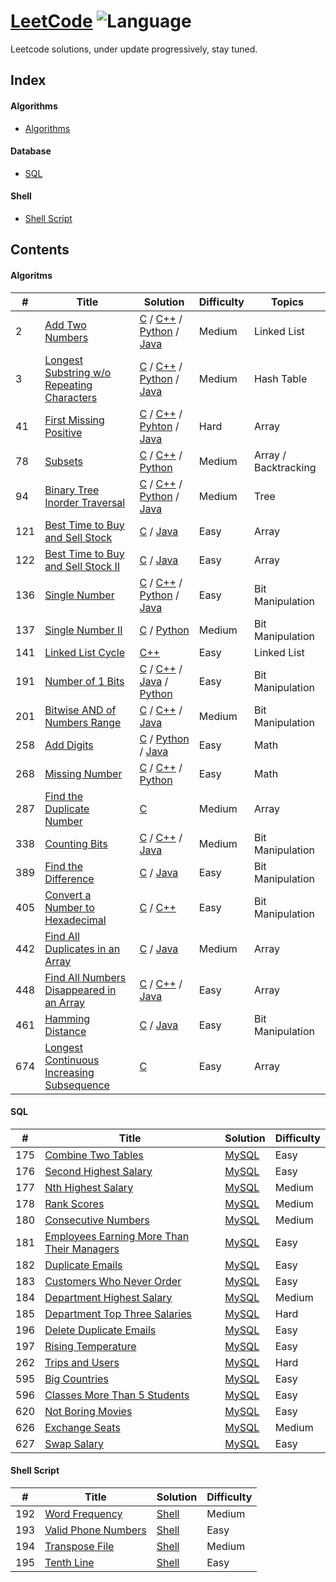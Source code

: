 # [LeetCode](https://leetcode.com/problems) ![Language](https://img.shields.io/badge/Language-C%20%2F%20Python%20%2F%20Java-green.svg)
Leetcode solutions, under update progressively, stay tuned.

## Index

#### Algorithms
* [Algorithms](https://github.com/tsingzdev/leetcode#algorithms)

#### Database 
* [SQL](https://github.com/tsingzdev/leetcode#sql)

#### Shell
* [Shell Script](https://github.com/tsingzdev/leetcode#shell-script)


## Contents
#### Algoritms


| #        | Title           | Solution	  | Difficulty   | Topics |
--- | --- | --- | --- | ---
2 |[Add Two Numbers](https://leetcode.com/problems/add-two-numbers/description/) |[C](./algorithms/addTwoNumbers/add-two-numbers.c) / [C++](./algorithms/addTwoNumbers/add-two-numbers.cpp) / [Python](./algorithms/addTwoNumbers/add-two-numbers.py) / [Java](./algorithms/addTwoNumbers/add-two-numbers.java)  | Medium | Linked List
3 |[Longest Substring w/o Repeating Characters](https://leetcode.com/problems/longest-substring-without-repeating-characters/description/) |[C](./algorithms/longestSubstringWithoutRepeatingCharacters/longest-substring-without-repeating-characters.c) / [C++](./algorithms/longestSubstringWithoutRepeatingCharacters/longest-substring-without-repeating-characters.cpp) / [Python](./algorithms/longestSubstringWithoutRepeatingCharacters/longest-substring-without-repeating-characters.py) / [Java](./algorithms/longestSubstringWithoutRepeatingCharacters/longest-substring-without-repeating-characters.java) | Medium |Hash Table
41 |[First Missing Positive](https://leetcode.com/problems/first-missing-positive/description/) |[C](./algorithms/firstMissingPositive/first-missing-positive.c) / [C++](./algorithms/firstMissingPositive/first-missing-positive.cpp) / [Pyhton](./algorithms/firstMissingPositive/first-missing-positive.py) / [Java](./algorithms/firstMissingPositive/first-missing-positive.java) | Hard | Array
78  |[Subsets](https://leetcode.com/problems/subsets/description/) | [C](./algorithms/subsets/subsets.c) / [C++](./algorithms/subsets/subsets.cpp) / [Python](./algorithms/subsets/subsets.py) | Medium | Array / Backtracking
94 |[Binary Tree Inorder Traversal](https://leetcode.com/problems/binary-tree-inorder-traversal/description/) |[C](./algorithms/binaryTreeInorderTraversal/binary-tree-inorder-traversal.c) / [C++](./algorithms/binaryTreeInorderTraversal/binary-tree-inorder-traversal.cpp) / [Python](./algorithms/binaryTreeInorderTraversal/binary-tree-inorder-traversal.py) / [Java](./algorithms/binaryTreeInorderTraversal/binary-tree-inorder-traversal.java) | Medium | Tree
121 |[Best Time to Buy and Sell Stock](https://leetcode.com/problems/best-time-to-buy-and-sell-stock/description/) |[C](./algorithms/bestTimetoBuyandSellStocks/best-time-to-buy-and-sell-stock.c) / [Java](./algorithms/bestTimetoBuyandSellStocks/best-time-to-buy-and-sell-stock.java) | Easy | Array
122 |[Best Time to Buy and Sell Stock II](https://leetcode.com/problems/best-time-to-buy-and-sell-stock-ii/description/) |[C](./algorithms/bestTimetoBuyandSellStocksII/best-time-to-buy-and-sell-stock-ii.c) / [Java](./algorithms/bestTimetoBuyandSellStocksII/best-time-to-buy-and-sell-stock-ii.java) | Easy | Array
136 |[Single Number](https://leetcode.com/problems/single-number/description/) |[C](./algorithms/singleNumber/single-number.c) / [C++](./algorithms/singleNumber/single-number.cpp) / [Python](./algorithms/singleNumber/single-number.py) / [Java](./algorithms/singleNumber/single-number.java) | Easy | Bit Manipulation
137 |[Single Number II](https://leetcode.com/problems/single-number-ii/description/) |[C](./algorithms/singleNumberII/single-number-ii.c) / [Python](./algorithms/singleNumberII/single-number-ii.py)  | Medium | Bit Manipulation
141 |[Linked List Cycle](https://leetcode.com/problems/linked-list-cycle/description/) |[C++](./algorithms/linkedListCycle/linked-list-cycle.cpp) | Easy | Linked List
191 |[Number of 1 Bits](https://leetcode.com/problems/number-of-1-bits/description/) |[C](./algorithms/numberof1Bits/number-of-1-bits.c) / [C++](./algorithms/numberof1Bits/number-of-1-bits.cpp) / [Java](./algorithms/numberof1Bits/number-of-1-bits.java) / [Python](./algorithms/numberof1Bits/number-of-1-bits.py) | Easy | Bit Manipulation
201 |[Bitwise AND of Numbers Range](https://leetcode.com/problems/bitwise-and-of-numbers-range/description/) |[C](./algorithms/bitwiseANDofNumbersRange/bitwise-and-of-numbers-range.c) / [C++](./algorithms/bitwiseANDofNumbersRange/bitwise-and-of-numbers-range.cpp) / [Java](./algorithms/bitwiseANDofNumbersRange/bitwise-and-of-numbers-range.java)| Medium | Bit Manipulation
258 |[Add Digits](https://leetcode.com/problems/add-digits/description/) |[C](./algorithms/addDigits/add-digits.c) / [Python](./algorithms/addDigits/add-digits.py) / [Java](./algorithms/addDigits/add-digits.java) | Easy | Math
268 |[Missing Number](https://leetcode.com/problems/missing-number/description/) |[C](./algorithms/missingNumber/missing-number.c) / [C++](./algorithms/missingNumber/missing-number.cpp) / [Python](./algorithms/missingNumber/missing-number.py)|Easy | Math
287 |[Find the Duplicate Number](https://leetcode.com/problems/find-the-duplicate-number/description/) |[C](./algorithms/findtheDuplicateNumber/find-the-duplicate-number.c) | Medium | Array
338 |[Counting Bits](https://leetcode.com/problems/counting-bits/description/) | [C](./algorithms/countingBits/counting-bits.c) / [C++](./algorithms/countingBits/counting-bits.cpp) / [Java](./algorithms/countingBits/counting-bits.java) | Medium | Bit Manipulation
389 |[Find the Difference](https://leetcode.com/problems/find-the-difference/description/) |[C](./algorithms/findtheDifference/find-the-difference.c) / [Java](./algorithms/findtheDifference/find-the-difference.java) |  Easy | Bit Manipulation
405 |[Convert a Number to Hexadecimal](https://leetcode.com/problems/convert-a-number-to-hexadecimal/description/) |[C](./algorithms/convertaNumbertoHexadecimal/convert-a-number-to-hexadecimal.c) / [C++](./algorithms/convertaNumbertoHexadecimal/convert-a-number-to-hexadecimal.cpp) | Easy | Bit Manipulation
442 |[Find All Duplicates in an Array](https://leetcode.com/problems/find-all-duplicates-in-an-array/description/) |[C](./algorithms/findAllDuplicatesinanArray/find-all-duplicates-in-an-array.c) / [Java](./algorithms/findAllDuplicatesinanArray/find-all-duplicates-in-an-array.java) | Medium | Array
448 |[Find All Numbers Disappeared in an Array](https://leetcode.com/problems/find-all-numbers-disappeared-in-an-array/description/) | [C](./algorithms/findAllNumbersDisappearedinanArray/find-all-numbers-disappeared-in-an-array.c) / [C++](./algorithms/findAllNumbersDisappearedinanArray/find-all-numbers-disappeared-in-an-array.cpp) / [Java](./algorithms/findAllNumbersDisappearedinanArray/find-all-numbers-disappeared-in-an-array.java)|Easy |Array
461 |[Hamming Distance](https://leetcode.com/problems/hamming-distance/description/) | [C](./algorithms/hammingDistance/hamming-distance.c) / [Java](./algorithms/hammingDistance/hamming-distance.java) | Easy | Bit Manipulation
674 |[Longest Continuous Increasing Subsequence](https://leetcode.com/problems/longest-continuous-increasing-subsequence/description/) |[C](./algorithms/longestContinuousIncreasingSubsequence/longest-continuous-increasing-subsequence.c) | Easy | Array


#### SQL

| #        | Title           | Solution	  | Difficulty   |
--- | --- | --- | --- 
175 |[Combine Two Tables   ](https://leetcode.com/problems/combine-two-tables/)   | [MySQL](./database/combine-two-tables.sql)   |Easy
176 |[Second Highest Salary ](https://leetcode.com/problems/second-highest-salary/)   |[MySQL](./database/second-highest-salary.sql)    |Easy
177 |[Nth Highest Salary  ](https://leetcode.com/problems/nth-highest-salary/) |[MySQL](./database/nth-highest-salary.sql)  | Medium
178 |[Rank Scores    ](https://leetcode.com/problems/rank-scores/) |[MySQL](./database/rank-scores.sql) | Medium
180 |[Consecutive Numbers   ](https://leetcode.com/problems/consecutive-numbers/description/)|[MySQL](./database/consecutive-numbers.sql) | Medium
181 |[Employees Earning More Than Their Managers   ](https://leetcode.com/problems/employees-earning-more-than-their-managers/description/)|[MySQL](./database/employees-earning-more-than-their-managers.sql) | Easy
182 |[Duplicate Emails  ](https://leetcode.com/problems/duplicate-emails/) |[MySQL](./database/duplicate-emails.sql) | Easy
183 |[Customers Who Never Order    ](https://leetcode.com/problems/customers-who-never-order/) |[MySQL](./database/customers-who-never-order.sql) |Easy
184 |[Department Highest Salary    ](https://leetcode.com/problems/department-highest-salary/) |[MySQL](./database/department-highest-salary.sql) |Medium
185 |[Department Top Three Salaries  ](https://leetcode.com/problems/department-top-three-salaries/)|[MySQL](./database/department-top-three-salaries.sql) |Hard
196 |[Delete Duplicate Emails    ](https://leetcode.com/problems/delete-duplicate-emails/)|[MySQL](./database/delete-duplicate-emails.sql) |Easy
197 |[Rising Temperature    ](https://leetcode.com/problems/rising-temperature/description/)|[MySQL](./database/rising-temperature.sql)|Easy
262 |[Trips and Users    ](https://leetcode.com/problems/trips-and-users/)|[MySQL](./database/trips-and-users.sql)|Hard
595 |[Big Countries    ](https://leetcode.com/problems/big-countries/)|[MySQL](./database/big-countries.sql)|Easy
596 |[Classes More Than 5 Students    ](https://leetcode.com/problems/classes-more-than-5-students/description/)|[MySQL](./database/classes-more-than-5-students.sql)|Easy
620 |[Not Boring Movies    ](https://leetcode.com/problems/not-boring-movies/) |[MySQL](./database/not-boring-movies.sql)|Easy
626 |[Exchange Seats    ](https://leetcode.com/problems/exchange-seats/description/)|[MySQL](./database/exchange-seats.sql)|Medium
627 |[Swap Salary    ](https://leetcode.com/problems/swap-salary/)|[MySQL](./database/swap-salary.sql)|Easy



#### Shell Script

| #        | Title           | Solution	  | Difficulty   |
--- | --- | --- | --- 
 192    | [Word Frequency](https://leetcode.com/problems/word-frequency/)                | [Shell](./shell/word-frequency.sh)   | Medium  
 193    | [Valid Phone Numbers](https://leetcode.com/problems/valid-phone-numbers/)    | [Shell](https://github.com/tsingzdev/leetcode/blob/master/shell/valid-phone-numbers.sh)   | Easy    
 194    | [Transpose File](https://leetcode.com/problems/transpose-file/)         | [Shell](https://github.com/tsingzdev/leetcode/blob/master/shell/transpose-file.sh)   | Medium  
 195    | [Tenth Line](https://leetcode.com/problems/tenth-line/)             | [Shell](https://github.com/tsingzdev/leetcode/blob/master/shell/word-frequency.sh)   | Easy   



